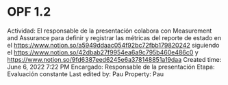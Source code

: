 # OPF 1.2

Actividad: El responsable de la presentación colabora con Measurement and Assurance para definir y  registrar las métricas del reporte de estado en el https://www.notion.so/a5949ddaac054f92bc72fbb179820242 siguiendo el https://www.notion.so/42dbab27f9954ea6a9c795b460e486c0 y https://www.notion.so/9fd6387eed6245e6a378148851a19daa
Created time: June 6, 2022 7:22 PM
Encargado: Responsable de la presentación
Etapa: Evaluación constante
Last edited by: Pau
Property: Pau